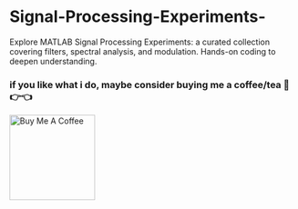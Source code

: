 # Signal-Processing-Experiments-
Explore MATLAB Signal Processing Experiments: a curated collection covering filters, spectral analysis, and modulation. Hands-on coding to deepen understanding.

### if you like what i do, maybe consider buying me a coffee/tea 🥺👉👈
<a href="https://www.buymeacoffee.com/techs4shubq" target="_blank"><img src="https://cdn.buymeacoffee.com/buttons/v2/default-red.png" alt="Buy Me A Coffee" width="150" ></a>
